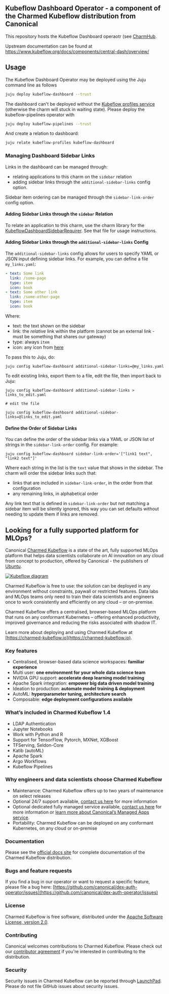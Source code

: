 ## Kubeflow Dashboard Operator - a component of the Charmed Kubeflow distribution from Canonical

This repository hosts the Kubeflow Dashboard operaotr
(see [CharmHub](https://charmhub.io/kubeflow-dashboard).

Upstream documentation can be found at https://www.kubeflow.org/docs/components/central-dash/overview/

## Usage

The Kubeflow Dashboard Operator may be deployed using the Juju command line as follows
```bash
juju deploy kubeflow-dashboard --trust
```

The dashboard can't be deployed without the [Kubeflow profiles service](https://www.kubeflow.org/docs/components/multi-tenancy/getting-started/) (otherwise the charm will stuck in waiting state). Please deploy the kubeflow-pipelines operator with
```bash
juju deploy kubeflow-pipelines --trust
```

And create a relation to dashboard:
```bash
juju relate kubeflow-profiles kubeflow-dashboard
```

### Managing Dashboard Sidebar Links

Links in the dashboard can be managed through:
* relating applications to this charm on the `sidebar` relation
* adding sidebar links through the `additional-sidebar-links` config option.

Sidebar item ordering can be managed through the `sidebar-link-order` config option. 

#### Adding Sidebar Links through the `sidebar` Relation

To relate an application to this charm, use the charm library for the [KubeflowDashboardSidebarRequirer](https://github.com/canonical/kubeflow-dashboard-operator/blob/main/lib/charms/kubeflow_dashboard/v1/kubeflow_dashboard_sidebar.py).  See that file for usage instructions.

#### Adding Sidebar Links through the `additional-sidebar-links` Config

The `additional-sidebar-links` config allows for users to specify YAML or JSON input defining sidebar links.  For example, you can define a file `my_links.yaml`:

```yaml
- text: Some link
  link: /some-page
  type: item
  icon: book
- text: Some other link
  link: /some-other-page
  type: item
  icon: book
```

Where:
* text: the text shown on the sidebar
* link: the *relative* link within the platform (cannot be an external link - must be something that shares our gateway)
* type: always `item`
* icon: any icon from [here](https://kevingleason.me/Polymer-Todo/bower_components/iron-icons/demo/index.html)

To pass this to Juju, do:

```
juju config kubeflow-dashboard additional-sidebar-links=@my_links.yaml
```

To edit existing links, export them to a file, edit the file, then import back to Juju:

```
juju config kubeflow-dashboard additional-sidebar-links > links_to_edit.yaml

# edit the file

juju config kubeflow-dashboard additional-sidebar-links=@links_to_edit.yaml
```

#### Define the Order of Sidebar Links

You can define the order of the sidebar links via a YAML or JSON list of strings in the `sidebar-link-order` config.  For example:

```
juju config kubeflow-dashboard sidebar-link-order='["link1 text", "link2 text"]'
```

Where each string in the list is the `text` value that shows in the sidebar.  The charm will order the sidebar links such that:

* links that are included in `sidebar-link-order`, in the order from that configuration
* any remaining links, in alphabetical order

Any link text that is defined in `sidebar-link-order` but not matching a sidebar item will be silently ignored, this way you can set defaults without needing to update them if links are removed.

## Looking for a fully supported platform for MLOps?

Canonical [Charmed Kubeflow](https://charmed-kubeflow.io) is a state of the art, fully supported MLOps platform that helps data scientists collaborate on AI innovation on any cloud from concept to production, offered by Canonical - the publishers of [Ubuntu](https://ubuntu.com).

[![Kubeflow diagram](https://res.cloudinary.com/canonical/image/fetch/f_auto,q_auto,fl_sanitize,w_350,h_304/https://assets.ubuntu.com/v1/10400c98-Charmed-kubeflow-Topology-header.svg)](https://charmed-kubeflow.io)

Charmed Kubeflow is free to use: the solution can be deployed in any environment without constraints, paywall or restricted features. Data labs and MLOps teams only need to train their data scientists and engineers once to work consistently and efficiently on any cloud – or on-premise.

Charmed Kubeflow offers a centralised, browser-based MLOps platform that runs on any conformant Kubernetes – offering enhanced productivity, improved governance and reducing the risks associated with shadow IT.

Learn more about deploying and using Charmed Kubeflow at [https://charmed-kubeflow.io](https://charmed-kubeflow.io).

### Key features
* Centralised, browser-based data science workspaces: **familiar experience**
* Multi user: **one environment for your whole data science team**
* NVIDIA GPU support: **accelerate deep learning model training**
* Apache Spark integration: **empower big data driven model training**
* Ideation to production: **automate model training & deployment**
* AutoML: **hyperparameter tuning, architecture search**
* Composable: **edge deployment configurations available**

### What’s included in Charmed Kubeflow 1.4
* LDAP Authentication
* Jupyter Notebooks
* Work with Python and R
* Support for TensorFlow, Pytorch, MXNet, XGBoost
* TFServing, Seldon-Core
* Katib (autoML)
* Apache Spark
* Argo Workflows
* Kubeflow Pipelines

### Why engineers and data scientists choose Charmed Kubeflow
* Maintenance: Charmed Kubeflow offers up to two years of maintenance on select releases
* Optional 24/7 support available, [contact us here](https://charmed-kubeflow.io/contact-us) for more information
* Optional dedicated fully managed service available, [contact us here](https://charmed-kubeflow.io/contact-us) for more information or [learn more about Canonical’s Managed Apps service](https://ubuntu.com/managed/apps).
* Portability: Charmed Kubeflow can be deployed on any conformant Kubernetes, on any cloud or on-premise

### Documentation
Please see the [official docs site](https://charmed-kubeflow.io/docs) for complete documentation of the Charmed Kubeflow distribution.

### Bugs and feature requests
If you find a bug in our operator or want to request a specific feature, please file a bug here:
[https://github.com/canonical/dex-auth-operator/issues](https://github.com/canonical/dex-auth-operator/issues)

### License
Charmed Kubeflow is free software, distributed under the [Apache Software License, version 2.0](https://github.com/canonical/dex-auth-operator/blob/master/LICENSE).

### Contributing
Canonical welcomes contributions to Charmed Kubeflow. Please check out our [contributor agreement](https://ubuntu.com/legal/contributors) if you're interested in contributing to the distribution.

### Security
Security issues in Charmed Kubeflow can be reported through [LaunchPad](https://wiki.ubuntu.com/DebuggingSecurity#How%20to%20File). Please do not file GitHub issues about security issues.